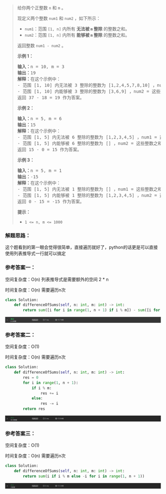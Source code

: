 >
> 给你两个正整数 `n` 和 `m` 。
>
> 现定义两个整数 `num1` 和 `num2` ，如下所示：
>
> * `num1`：范围 `[1, n]` 内所有 **无法被 **`m`** 整除** 的整数之和。
> * `num2`：范围 `[1, n]` 内所有 **能够被 **`m`** 整除** 的整数之和。
>
> 返回整数 `num1 - num2` 。
>
> **示例 1：**
>
> <pre><strong>输入：</strong>n = 10, m = 3
> <strong>输出：</strong>19
> <strong>解释：</strong>在这个示例中：
> - 范围 [1, 10] 内无法被 3 整除的整数为 [1,2,4,5,7,8,10] ，num1 = 这些整数之和 = 37 。
> - 范围 [1, 10] 内能够被 3 整除的整数为 [3,6,9] ，num2 = 这些整数之和 = 18 。
> 返回 37 - 18 = 19 作为答案。
> </pre>
>
> **示例 2：**
>
> <pre><strong>输入：</strong>n = 5, m = 6
> <strong>输出：</strong>15
> <strong>解释：</strong>在这个示例中：
> - 范围 [1, 5] 内无法被 6 整除的整数为 [1,2,3,4,5] ，num1 = 这些整数之和 =  15 。
> - 范围 [1, 5] 内能够被 6 整除的整数为 [] ，num2 = 这些整数之和 = 0 。
> 返回 15 - 0 = 15 作为答案。
> </pre>
>
> **示例 3：**
>
> <pre><strong>输入：</strong>n = 5, m = 1
> <strong>输出：</strong>-15
> <strong>解释：</strong>在这个示例中：
> - 范围 [1, 5] 内无法被 1 整除的整数为 [] ，num1 = 这些整数之和 = 0 。 
> - 范围 [1, 5] 内能够被 1 整除的整数为 [1,2,3,4,5] ，num2 = 这些整数之和 = 15 。
> 返回 0 - 15 = -15 作为答案。
> </pre>
>**提示：**
> 
>* `1 <= n, m <= 1000`

### 解题思路：

这个题看到的第一眼会觉得很简单，直接遍历就好了，python的话更是可以直接使用列表推导式一行就可以搞定

### 参考答案一：

空间复杂度：O(n)  列表推导式是需要额外的空间 2 * n

时间复杂度：O(n) 需要遍历n次

```python
class Solution:
    def differenceOfSums(self, n: int, m: int) -> int:
        return sum([i for i in range(1, n + 1) if i % m]) - sum([i for i in range(1, n + 1) if i % m == 0])
```

![image-20250527233146232](./assets/image-20250527233146232.png)

### 参考答案二：

空间复杂度：O(1)  

时间复杂度：O(n) 需要遍历n次

```python
class Solution:
    def differenceOfSums(self, n: int, m: int) -> int:
        res = 0
        for i in range(1, n + 1):
            if i % m:
                res += i
            else:
                res -= i     
        return res
```

![image-20250527230524570](./image-20250527230524570.png)

### 参考答案三：

空间复杂度：O(1)  

时间复杂度：O(n) 需要遍历n次

```python
class Solution:
    def differenceOfSums(self, n: int, m: int) -> int:
        return sum(i if i % m else -i for i in range(1, n + 1))
```

![image-20250527233452848](./assets/image-20250527233452848.png)
